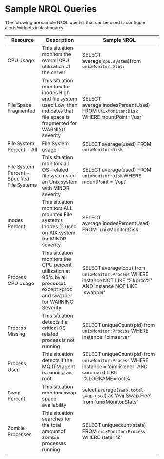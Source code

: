 # Sample NRQL Queries

The following are sample NRQL queries that can be used to configure alerts/widgets in dashboards

|Resource|Description|Sample NRQL|
|----|-----|------|
|CPU Usage|This situation monitors the overall CPU utilization of the server|SELECT  average(`cpu.system`)from `unixMonitor:Stats`|
|File Space Fragmented|This situation monitors for inodes High and file system used Low, then indicates that file space is fragmented for WARNING severity|SELECT average(inodesPercentUsed)  FROM `unixMonitor:Disk`  WHERE  mountPoint='/usr'|
|File System Percent - All| File System usage|SELECT  average(used) FROM `unixMonitor:Disk`|
|File System Percent - Specified File Systems|This situation monitors all OS-related filesystems on an Unix system with MINOR severity|SELECT  average(used) FROM `unixMonitor:Disk` WHERE mountPoint = '/opt'|
|Inodes Percent|This situation monitors ALL mounted File system's Inodes  % used  on AIX system for MINOR severity|SELECT average(inodesPercentUsed)  FROM `unixMonitor:Disk|
|Process CPU Usage|This situation monitors the CPU percent utilization at 95% by all processes except kproc and swapper for WARNING Severity|SELECT average(cpu) from `unixMonitor:Process` WHERE  instance NOT LIKE '%kproc%' AND instance NOT LIKE 'swapper'|
|Process Missing|This situation detects if a critical OS-related process is not running|SELECT uniqueCount(pid)  from `unixMonitor:Process` WHERE instance='cimserver'|
|Process User|This situation detects if the  MQ ITM agent is running as root|SELECT uniqueCount(pid) from `unixMonitor:Process` WHERE instance = 'cimlistener' AND command LIKE '%LOGNAME=root%'|
|Swap Percent|This situation monitors swap space availability|select  average(`swap.total`-`swap.used`) as 'Avg Swap.Free' from `unixMonitor:Stats'|
|Zombie Processes|This situation searches for the total amount of zombie processes running|SELECT uniquecount(state) FROM `unixMonitor:Process` WHERE state='Z'|
